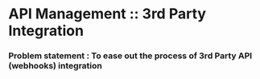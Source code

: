 # API Management :: 3rd Party Integration


### Problem statement : To ease out the process of 3rd Party API (webhooks) integration
